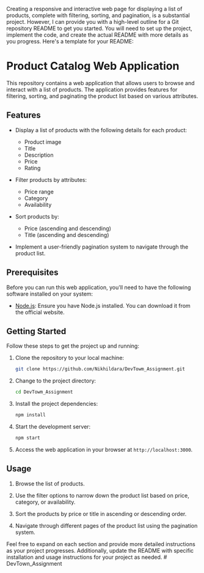 Creating a responsive and interactive web page for displaying a list of products, complete with filtering, sorting, and pagination, is a substantial project. However, I can provide you with a high-level outline for a Git repository README to get you started. You will need to set up the project, implement the code, and create the actual README with more details as you progress. Here's a template for your README:

# Product Catalog Web Application

This repository contains a web application that allows users to browse and interact with a list of products. The application provides features for filtering, sorting, and paginating the product list based on various attributes.

## Features

- Display a list of products with the following details for each product:
  - Product image
  - Title
  - Description
  - Price
  - Rating

- Filter products by attributes:
  - Price range
  - Category
  - Availability

- Sort products by:
  - Price (ascending and descending)
  - Title (ascending and descending)

- Implement a user-friendly pagination system to navigate through the product list.

## Prerequisites

Before you can run this web application, you'll need to have the following software installed on your system:

- [Node.js](https://nodejs.org/): Ensure you have Node.js installed. You can download it from the official website.

## Getting Started

Follow these steps to get the project up and running:

1. Clone the repository to your local machine:

   ```bash
   git clone https://github.com/Nikhildara/DevTowm_Assignment.git
   ```

2. Change to the project directory:

   ```bash
   cd DevTowm_Assignment
   ```

3. Install the project dependencies:

   ```bash
   npm install
   ```

4. Start the development server:

   ```bash
   npm start
   ```

5. Access the web application in your browser at `http://localhost:3000`.

## Usage

1. Browse the list of products.

2. Use the filter options to narrow down the product list based on price, category, or availability.

3. Sort the products by price or title in ascending or descending order.

4. Navigate through different pages of the product list using the pagination system.





Feel free to expand on each section and provide more detailed instructions as your project progresses. Additionally, update the README with specific installation and usage instructions for your project as needed.
#   D e v T o w n _ A s s i g n m e n t 
 
 

